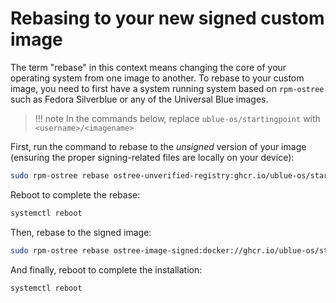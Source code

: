 # Rebasing to your new signed custom image

The term "rebase" in this context means changing the core of your operating system from one image to another. To rebase to your custom image, you need to first have a system running system based on `rpm-ostree` such as Fedora Silverblue or any of the Universal Blue images.

> !!! note
 In the commands below, replace `ublue-os/startingpoint` with `<username>/<imagename>`

First, run the command to rebase to the *unsigned* version of your image (ensuring the proper signing-related files are locally on your device):

```bash
sudo rpm-ostree rebase ostree-unverified-registry:ghcr.io/ublue-os/startingpoint:latest
```

Reboot to complete the rebase:

```bash
systemctl reboot
```

Then, rebase to the signed image:

```bash
sudo rpm-ostree rebase ostree-image-signed:docker://ghcr.io/ublue-os/startingpoint:latest
```

And finally, reboot to complete the installation:

```bash
systemctl reboot
```
